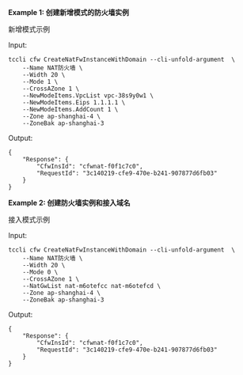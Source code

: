 **Example 1: 创建新增模式的防火墙实例**

新增模式示例

Input: 

```
tccli cfw CreateNatFwInstanceWithDomain --cli-unfold-argument  \
    --Name NAT防火墙 \
    --Width 20 \
    --Mode 1 \
    --CrossAZone 1 \
    --NewModeItems.VpcList vpc-38s9y0w1 \
    --NewModeItems.Eips 1.1.1.1 \
    --NewModeItems.AddCount 1 \
    --Zone ap-shanghai-4 \
    --ZoneBak ap-shanghai-3
```

Output: 
```
{
    "Response": {
        "CfwInsId": "cfwnat-f0f1c7c0",
        "RequestId": "3c140219-cfe9-470e-b241-907877d6fb03"
    }
}
```

**Example 2: 创建防火墙实例和接入域名**

接入模式示例

Input: 

```
tccli cfw CreateNatFwInstanceWithDomain --cli-unfold-argument  \
    --Name NAT防火墙 \
    --Width 20 \
    --Mode 0 \
    --CrossAZone 1 \
    --NatGwList nat-m6otefcc nat-m6otefcd \
    --Zone ap-shanghai-4 \
    --ZoneBak ap-shanghai-3
```

Output: 
```
{
    "Response": {
        "CfwInsId": "cfwnat-f0f1c7c0",
        "RequestId": "3c140219-cfe9-470e-b241-907877d6fb03"
    }
}
```

